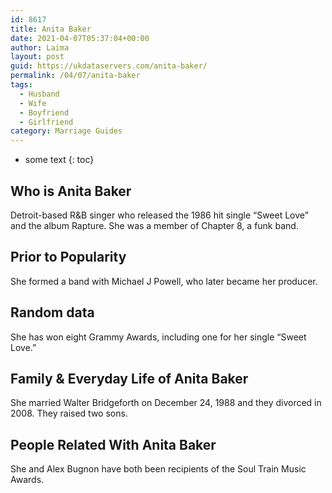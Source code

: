```yaml
---
id: 8617
title: Anita Baker
date: 2021-04-07T05:37:04+00:00
author: Laima
layout: post
guid: https://ukdataservers.com/anita-baker/
permalink: /04/07/anita-baker
tags:
  - Husband
  - Wife
  - Boyfriend
  - Girlfriend
category: Marriage Guides
---
```


* some text
{: toc}


## Who is Anita Baker
                  
                  
                  
Detroit-based R&B singer who released the 1986 hit single &#8220;Sweet Love&#8221; and the album Rapture. She was a member of Chapter 8, a funk band.
                  
              
            
              
            
                
                
                
## Prior to Popularity
                  
                  
                  
She formed a band with Michael J Powell, who later became her producer.
                  
              
            
              
            
                
                
                
## Random data
                  
                  
                  
She has won eight Grammy Awards, including one for her single &#8220;Sweet Love.&#8221;
                  
              
            
              
            
                
                
                
## Family & Everyday Life of Anita Baker
                  
                  
                  
She married Walter Bridgeforth on December 24, 1988 and they divorced in 2008. They raised two sons.
                  
              
            
              
            
                
                
                
## People Related With Anita Baker
                  
                  
                  
She and Alex Bugnon have both been recipients of the Soul Train Music Awards.
                  
              
            
              
            
                
              
            
              
              
            
            
              
            
          
          
          